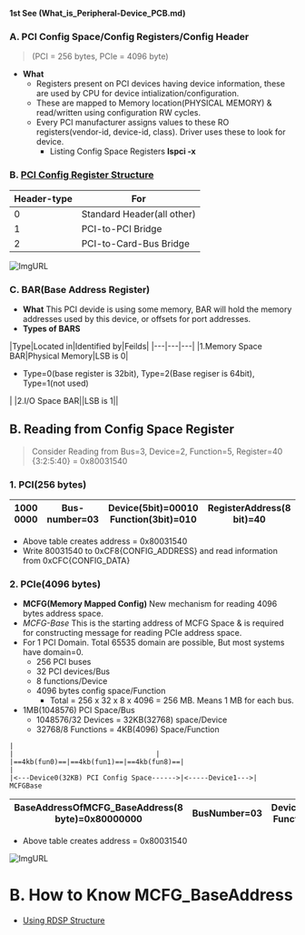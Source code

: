 **1st See (What_is_Peripheral-Device_PCB.md)**

### A. PCI Config Space/Config Registers/Config Header 
> (PCI = 256 bytes, PCIe = 4096 byte)
- **What** 
	- Registers present on PCI devices having device information, these are used by CPU for device intialization/configuration.
	- These are mapped to Memory location(PHYSICAL MEMORY) & read/written using configuration RW cycles.
  - Every PCI manufacturer assigns values to these RO registers(vendor-id, device-id, class). Driver uses these to look for device.
	- Listing Config Space Registers	**lspci -x**

### B. [PCI Config Register Structure](https://wiki.osdev.org/PCI#PCI_Device_Structure)

|Header-type|For|
|---|---|
|0|Standard Header(all other)|
|1|PCI-to-PCI Bridge|
|2|PCI-to-Card-Bus Bridge|

![ImgURL](https://i.ibb.co/nCN4X92/pci-header.png)

### C. BAR(Base Address Register)
- **What** This PCI devide is using some memory, BAR will hold the memory addresses used by this device, or offsets for port addresses. 
- **Types of BARS**

|Type|Located in|Identified by|Feilds|
|---|---|---|
|1.Memory Space BAR|Physical Memory|LSB is 0|<ul><li>Type=0(base register is 32bit), Type=2(Base regiser is 64bit), Type=1(not used)</li></ul>|
|2.I/O Space BAR||LSB is 1||



## B. Reading from Config Space Register
> Consider Reading from Bus=3, Device=2, Function=5, Register=40 {3:2:5:40} = 0x80031540

### 1. PCI(256 bytes)

|1000 0000|Bus-number=03|Device(5bit)=00010 Function(3bit)=010|RegisterAddress(8 bit)=40| 
| --- | --- | --- | --- | 

- Above table creates address = 0x80031540
- Write 80031540 to 0xCF8{CONFIG_ADDRESS} and read information from 0xCFC{CONFIG_DATA}

### 2. PCIe(4096 bytes)
- **MCFG(Memory Mapped Config)** New mechanism for reading 4096 bytes address space.
- *MCFG-Base* This is the starting address of MCFG Space & is required for constructing message for reading PCIe address space.  
- For 1 PCI Domain.          Total 65535 domain are possible, But most systems have domain=0.
  - 256 PCI buses
  - 32 PCI devices/Bus
  - 8 functions/Device
  - 4096 bytes config space/Function
	  - Total = 256 x 32 x 8 x 4096 = 256 MB. Means 1 MB for each bus.
- 1MB(1048576) PCI Space/Bus
	- 1048576/32 Devices = 32KB(32768) space/Device
	- 32768/8 Functions = 4KB(4096) Space/Function
```
|																					|									|
|==4kb(fun0)==|==4kb(fun1)==|==4kb(fun8)==|									|
|<---Device0(32KB) PCI Config Space------>|<-----Device1--->|
MCFGBase
```
		
|BaseAddressOfMCFG_BaseAddress(8 byte)=0x80000000|BusNumber=03|Device(5bit)=00010 Function(3bit)=101|RegisterAddress(12bit)=40 |
| --- | --- | --- | --- |

- Above table creates address = 0x80031540		

![ImgURL](https://i.ibb.co/LSnZW04/mmcfg-space.png)


# B. How to Know MCFG_BaseAddress
- [Using RDSP Structure](RDSP.md)
